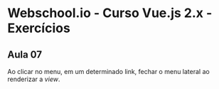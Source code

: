 # Webschool.io - Curso Vue.js 2.x - Exercícios


## Aula 07

Ao clicar no menu, em um determinado link, fechar o menu lateral ao renderizar a *view*.
